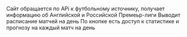 Сайт обращается по APi к футбольному источнику, получает информацию об Английской и Российской Премеьр-лиги
Выводит расписание матчей на день
По кнопке есть доступ к статистике и прогнозу на каждый матч на день
